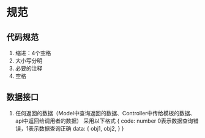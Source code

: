 # 规范


## 代码规范
1. 缩进：4个空格
2. 大小写分明
3. 必要的注释
4. 空格


## 数据接口
1. 任何返回的数据（Model中查询返回的数据、Controller中传给模板的数据、api中返回给调用者的数据）
	采用以下格式
	{
		code: number  0表示数据查询错误，1表示数据查询正确
		data: {
			obj1,
			obj2,
		} 
	}
